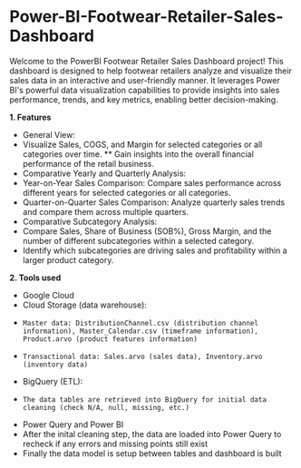 # Power-BI-Footwear-Retailer-Sales-Dashboard
Welcome to the PowerBI Footwear Retailer Sales Dashboard project! This dashboard is designed to help footwear retailers analyze and visualize their sales data in an interactive and user-friendly manner. It leverages Power BI's powerful data visualization capabilities to provide insights into sales performance, trends, and key metrics, enabling better decision-making.

**1. Features**

- General View:
-  Visualize Sales, COGS, and Margin for selected categories or all categories over time.
** Gain insights into the overall financial performance of the retail business.
- Comparative Yearly and Quarterly Analysis:
-  Year-on-Year Sales Comparison: Compare sales performance across different years for selected categories or all categories.
-  Quarter-on-Quarter Sales Comparison: Analyze quarterly sales trends and compare them across multiple quarters.
- Comparative Subcategory Analysis:
-  Compare Sales, Share of Business (SOB%), Gross Margin, and the number of different subcategories within a selected category.
-  Identify which subcategories are driving sales and profitability within a larger product category.

**2. Tools used**
- Google Cloud
-  Cloud Storage (data warehouse):
-     Master data: DistributionChannel.csv (distribution channel information), Master_Calendar.csv (timeframe information), Product.arvo (product features information)
-     Transactional data: Sales.arvo (sales data), Inventory.arvo (inventory data)
-  BigQuery (ETL):
-     The data tables are retrieved into BigQuery for initial data cleaning (check N/A, null, missing, etc.)

- Power Query and Power BI
-   After the inital cleaning step, the data are loaded into Power Query to recheck if any errors and missing points still exist
-   Finally the data model is setup between tables and dashboard is built

